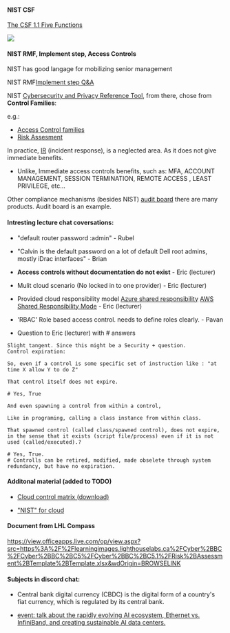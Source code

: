 
#### NIST CSF
[The CSF 1.1 Five Functions](https://www.nist.gov/cyberframework/getting-started/online-learning/five-functions)

<img src="https://www.nist.gov/sites/default/files/styles/220_x_220_limit/public/images/2018/04/12/ipdrr_circle.png?itok=qV5agiH5" width="auto" />

#### NIST RMF, Implement step, Access Controls
NIST has good langage for mobilizing senior management

NIST RMF[Implement step Q&A](https://csrc.nist.gov/CSRC/media/Projects/risk-management/documents/04-Implement%20Step/NIST%20RMF%20Implement%20Step-FAQs.pdf) 

NIST [Cybersecurity and Privacy Reference Tool](https://csrc.nist.gov/projects/cprt/catalog#/cprt/framework/version/SP_800_53_5_1_1/home), from there, chose from __Control Families__:

e.g.:
- [Access Control families](https://csrc.nist.gov/projects/cprt/catalog#/cprt/framework/version/SP_800_53_5_1_1/home?element=AC)
- [Risk Assesment](https://csrc.nist.gov/projects/cprt/catalog#/cprt/framework/version/SP_800_53_5_1_1/home?element=RA)

In practice, [IR](https://csrc.nist.gov/projects/cprt/catalog#/cprt/framework/version/SP_800_53_5_1_1/home?element=IR) (incident response), is a neglected area. As it does not give immediate benefits.
- Unlike,  Immediate access controls benefits, such as:
MFA, ACCOUNT MANAGEMENT, SESSION TERMINATION, REMOTE ACCESS , LEAST PRIVILEGE, etc...

Other compliance mechanisms (besides NIST) [audit board](https://www.auditboard.com/) there are many products. Audit board is an example.

#### Intresting lecture chat coversations:
- "default router password :admin" - Rubel
- "Calvin is the default password on a lot of default Dell root admins, mostly iDrac interfaces" - Brian
- __Access controls without documentation do not exist__ - Eric (lecturer)
- Mulit cloud scenario (No locked in to one provider) - Eric (lecturer)
- Provided cloud responsibility model  [Azure shared responsibility](https://learn.microsoft.com/en-us/azure/security/fundamentals/shared-responsibility) [AWS Shared Responsibility Mode](https://aws.amazon.com/compliance/shared-responsibility-model/) - Eric (lecturer)
- 'RBAC' Role based access control. needs to define roles clearly. - Pavan

- Question to Eric (lecturer) with # answers
```
Slight tangent. Since this might be a Security + question.
Control expiration:

So, even if a control is some specific set of instruction like : "at time X allow Y to do Z"

That control itself does not expire. 

# Yes, True

And even spawning a control from within a control, 

Like in programing, calling a class instance from within class.

That spawned control (called class/spawned control), does not expire, in the sense that it exists (script file/process) even if it is not used (called/executed).?

# Yes, True.
# Controlls can be retired, modified, made obselete through system redundancy, but have no expiration.
```

#### Additonal material (added to TODO)
- [Cloud control matrix (download)](https://cloudsecurityalliance.org/research/cloud-controls-matrix)

- ["NIST" for cloud](https://cloudsecurityalliance.org/education/ccsk)

#### Document from LHL Compass
https://view.officeapps.live.com/op/view.aspx?src=https%3A%2F%2Flearningimages.lighthouselabs.ca%2FCyber%2BBC%2FCyber%2BBC%2BC5%2FCyber%2BBC%2BC5.1%2FRisk%2BAssessment%2BTemplate%2BTemplate.xlsx&wdOrigin=BROWSELINK

#### Subjects in discord chat:
- Central bank digital currency (CBDC) is the digital form of a country's fiat currency, which is regulated by its central bank.

- [event: talk about the rapidly evolving AI ecosystem, Ethernet vs. InfiniBand, and creating sustainable AI data centers.](https://www.juniper.net/us/en/events/ai-native-now/seize-the-ai-moment.html?utm_medium=influencer&utm_source=networkchuck&utm_campaign=GLBL_DC_24Q3_VSM_AIDCVirtualLaunchEvent)
